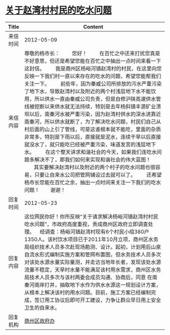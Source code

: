 # <a href="http://www.shangluo.gov.cn/zmhd/ldxxxx.jsp?urltype=leadermail.LeaderMailContentUrl&wbtreeid=1112&leadermailid=1195">关于赵湾村村民的吃水问题</a>
|Title|Content|
|:---:|---|
|来信时间|2012-05-09|
|来信内容|尊敬的杨市长：         您好！         在百忙之中还来打扰您真是不好意思，但还是希望您能在百忙之中抽出一点时间来看一下这封信。        我是商州区杨峪河镇赵湾村的村民，在这里向您反映一下我们村一直以来存在的吃水的问题，希望您能帮我们关注一下。        前些年，因为秦威公司所排放的污水严重污染了地下水，导致赵湾村以及附近的两个村浅层地下水不能饮用，所以供水一直由秦威公司负责，但是自修沪陕高速供水管线被挖断以来供水就无法持续，特别是去年杨斜镇丰源矿业溃坝以后，南秦河水被严重污染，因为赵湾村供水的深水进靠近南秦河，所以供水就断了，为了解决吃水问题，村民们自己从村后面的山上引了管线，可是这谁根本就不能吃，里面的杂质非常多，特别是下雨以后，直接就是泥水，连续干旱以后直接就没水了，就只能吃已经被严重污染，味道发苦的浅层地下水。        在这个整天讲求和谐社会的今天，如果我们连吃水问题多解决不了，那我们如何来实现和谐社会的伟大蓝图！        其实要解决赵湾村以及附近的两个村子的吃水问题也很容易，只要让自来水公司把管网铺设过去就可以了。        还希望杨市长您能在百忙之余，抽出一点时间来关注一下我们的吃水问题！        谢谢！|
|回复时间|2012-05-23|
|回复内容|这位网民你好！你所反映“关于请求解决杨峪河镇赵湾村村民吃水问题”，市政府高度重视，责成商州区政府立即调查处理。    经调查：杨峪河镇赵湾村现有6个村民小组380户1350人。该村饮水项目已于2011年10月立项，商州区水务局组织技术人员多次赴现场勘测、设计。起初，计划用后山泉自流水形式编制实施方案和管网布置图，但水务技术人员多次对该处水源水量实际量测，并走访当地年长者，发现该处水源流量不稳定，天旱时水量不能满足该村用水需求，商州区水务局技术人员多次与该村两委会成员沟通、协商后，同意 在南秦河南岸打井，抽取地下水作为供水水源这一规划设计方案，从根本上解决该村的用水问题。目前，施工方案已经编制完成，签订用工协议后即可开工建设，力争让群众早日用上安全卫生的自来水。|
|回复机构|<a href="../../categories/agencies/商州区政府办.md">商州区政府办</a>|
